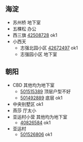 ## 海淀
- 苏州桥 地下室
- 五棵松 办公
- 西三旗 [42508728](房子-layout/42508728.md) ok1
- 小西天
	- 志强北园小区
[42672497](房子-layout/42672497.md) ok1
	- 志强园小区 地下室

## 朝阳
- CBD 其他均为地下室
	- [501515389](房子-layout/501515389.md) 顶层户型不好
	- [501492889](房子-layout/501492889.md) 底层 ok1
- 中央别墅区 ok1
- 燕莎 厅太小
- 亚运村小营 其他均为地下室
	- [40826584](房子-layout/40826584.md)  ok1
- 亚运村 
	- [501526806](房子-layout/501526806.md) ok1